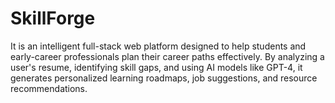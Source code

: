 # SkillForge
It is an intelligent full-stack web platform designed to help students and early-career professionals plan their career paths effectively. By analyzing a user's resume, identifying skill gaps, and using AI models like GPT-4, it generates personalized learning roadmaps, job suggestions, and resource recommendations.
